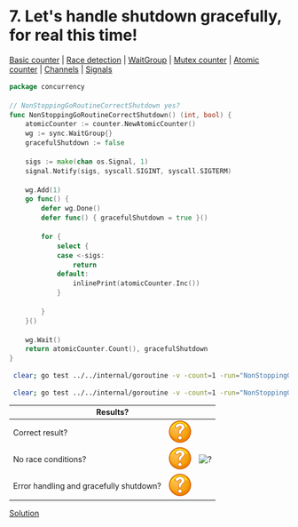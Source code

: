 # 7. Let's handle shutdown gracefully, for real this time!

[Basic counter](counter/basic.md) | [Race detection](race/race.md) | [WaitGroup](../../internal/concurrency/sync/waitgroup/README.md) | [Mutex counter](counter/mutex.md) | [Atomic counter](counter/atomic.md) | [Channels](../../internal/concurrency/channel/README.md) | [Signals](../../internal/concurrency/signal/README.md)

```go
package concurrency

// NonStoppingGoRoutineCorrectShutdown yes?
func NonStoppingGoRoutineCorrectShutdown() (int, bool) {
	atomicCounter := counter.NewAtomicCounter()
	wg := sync.WaitGroup{}
	gracefulShutdown := false

	sigs := make(chan os.Signal, 1)
	signal.Notify(sigs, syscall.SIGINT, syscall.SIGTERM)

	wg.Add(1)
	go func() {
		defer wg.Done()
		defer func() { gracefulShutdown = true }()

		for {
			select {
			case <-sigs:
				return
			default:
				inlinePrint(atomicCounter.Inc())
			}

		}
	}()

	wg.Wait()
	return atomicCounter.Count(), gracefulShutdown
}
```

```bash
 clear; go test ../../internal/goroutine -v -count=1 -run="NonStoppingGoRoutineCorrectShutdown$" 
```

```bash
 clear; go test ../../internal/goroutine -v -count=1 -run="NonStoppingGoRoutineCorrectShutdown$" -race 
```

<table>
<thead> 
  <tr> 
    <th colspan="3">Results?</th> 
  </tr>
</thead>
<tbody>
  <tr>
    <td>Correct result?</td>
    <td><img height="40" src="../images/question.svg" width="40" alt="?"/></td>
    <td rowspan="3"><img height="320" src="https://media.giphy.com/media/XEaxdA1mObxm40bnpM/giphy.gif" width="320" alt="?"/></td>
  </tr> 
  <tr>
    <td>No race conditions?</td>
    <td><img height="40" src="../images/question.svg" width="40" alt="?"/></td> 
  </tr>
  <tr>
    <td>Error handling and gracefully shutdown?</td>
    <td><img height="40" src="../images/question.svg" width="40" alt="?"/></td>
  </tr>
</tbody>
</table> 

[Solution](example_7_solution.md)